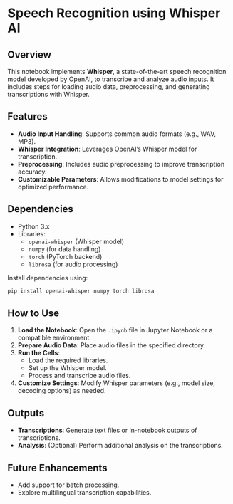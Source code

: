 # Speech Recognition using Whisper AI

## Overview
This notebook implements **Whisper**, a state-of-the-art speech recognition model developed by OpenAI, to transcribe and analyze audio inputs. It includes steps for loading audio data, preprocessing, and generating transcriptions with Whisper.

## Features
- **Audio Input Handling**: Supports common audio formats (e.g., WAV, MP3).
- **Whisper Integration**: Leverages OpenAI’s Whisper model for transcription.
- **Preprocessing**: Includes audio preprocessing to improve transcription accuracy.
- **Customizable Parameters**: Allows modifications to model settings for optimized performance.

## Dependencies
- Python 3.x
- Libraries:
  - `openai-whisper` (Whisper model)
  - `numpy` (for data handling)
  - `torch` (PyTorch backend)
  - `librosa` (for audio processing)

Install dependencies using:

```bash
pip install openai-whisper numpy torch librosa
```

## How to Use
1. **Load the Notebook**: Open the `.ipynb` file in Jupyter Notebook or a compatible environment.
2. **Prepare Audio Data**: Place audio files in the specified directory.
3. **Run the Cells**:
   - Load the required libraries.
   - Set up the Whisper model.
   - Process and transcribe audio files.
4. **Customize Settings**: Modify Whisper parameters (e.g., model size, decoding options) as needed.

## Outputs
- **Transcriptions**: Generate text files or in-notebook outputs of transcriptions.
- **Analysis**: (Optional) Perform additional analysis on the transcriptions.

## Future Enhancements
- Add support for batch processing.
- Explore multilingual transcription capabilities.
